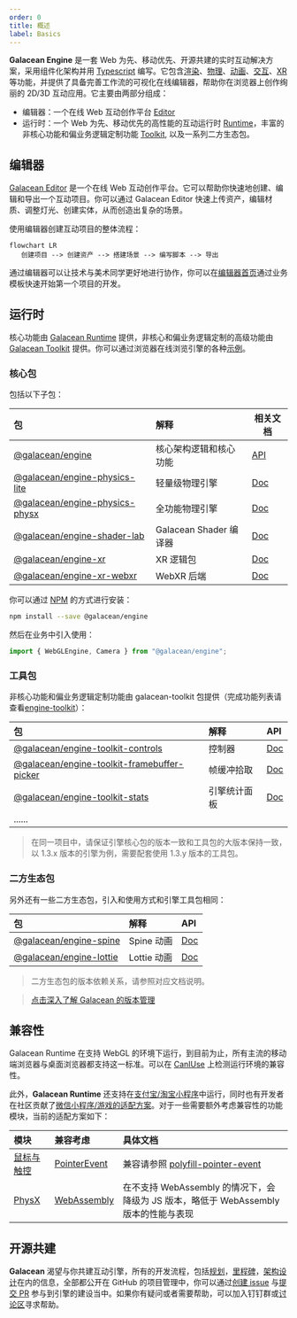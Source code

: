 ```yaml
---
order: 0
title: 概述
label: Basics
---
```


**Galacean Engine** 是一套 Web 为先、移动优先、开源共建的实时互动解决方案，采用组件化架构并用 [Typescript](https://www.typescriptlang.org/) 编写。它包含[渲染](/docs/graphics/renderer/renderer)、[物理](/docs/physics/overall)、[动画](/docs/animation/overview)、[交互](/docs/input/input)、[XR](/docs/xr/overall)等功能，并提供了具备完善工作流的可视化在线编辑器，帮助你在浏览器上创作绚丽的 2D/3D 互动应用。它主要由两部分组成：

- 编辑器：一个在线 Web 互动创作平台 [Editor](https://galacean.antgroup.com/editor)
- 运行时：一个 Web 为先、移动优先的高性能的互动运行时 [Runtime](https://github.com/galacean/runtime)，丰富的非核心功能和偏业务逻辑定制功能 [Toolkit](https://github.com/galacean/runtime-toolkit), 以及一系列二方生态包。

## 编辑器

[Galacean Editor](https://antg.antgroup.com/editor) 是一个在线 Web 互动创作平台。它可以帮助你快速地创建、编辑和导出一个互动项目。你可以通过 Galacean Editor 快速上传资产，编辑材质、调整灯光、创建实体，从而创造出复杂的场景。

使用编辑器创建互动项目的整体流程：

```mermaid
flowchart LR
   创建项目 --> 创建资产 --> 搭建场景 --> 编写脚本 --> 导出
```

通过编辑器可以让技术与美术同学更好地进行协作，你可以在[编辑器首页](https://galacean.antgroup.com/editor)通过业务模板快速开始第一个项目的开发。

## 运行时

核心功能由 [Galacean Runtime](https://www.npmjs.com/package/@galacean/runtime) 提供，非核心和偏业务逻辑定制的高级功能由 [Galacean Toolkit](https://github.com/galacean/runtime-toolkit) 提供。你可以通过浏览器在线浏览引擎的各种[示例](https://antg.antgroup.com/#/examples/latest/background)。

### 核心包

包括以下子包：

| 包 | 解释 | 相关文档 |
| :-- | :-- | --- |
| [@galacean/engine](https://www.npmjs.com/package/@galacean/engine) | 核心架构逻辑和核心功能 | [API](/apis/galacean) |
| [@galacean/engine-physics-lite](https://www.npmjs.com/package/@galacean/engine-physics-lite) | 轻量级物理引擎 | [Doc](/docs/physics/overall) |
| [@galacean/engine-physics-physx](https://www.npmjs.com/package/@galacean/engine-physics-physx) | 全功能物理引擎 | [Doc](/docs/physics/overall) |
| [@galacean/engine-shader-lab](https://www.npmjs.com/package/@galacean/engine-shader-lab) | Galacean Shader 编译器 | [Doc](/docs/graphics/shader/lab) |
| [@galacean/engine-xr](https://www.npmjs.com/package/@galacean/engine-xr) | XR 逻辑包 | [Doc](/docs/xr/overall) |
| [@galacean/engine-xr-webxr](https://www.npmjs.com/package/@galacean/engine-xr-webxr) | WebXR 后端 | [Doc](/docs/xr/overall) |

你可以通过 [NPM](https://docs.npmjs.com/) 的方式进行安装：

```bash
npm install --save @galacean/engine
```

然后在业务中引入使用：

```typescript
import { WebGLEngine, Camera } from "@galacean/engine";
```

### 工具包

非核心功能和偏业务逻辑定制功能由 galacean-toolkit 包提供（完成功能列表请查看[engine-toolkit](https://github.com/galacean/engine-toolkit/tree/main)）：

| 包 | 解释 | API |
| :-- | :-- | :-- |
| [@galacean/engine-toolkit-controls](https://www.npmjs.com/package/@galacean/engine-toolkit-controls) | 控制器 | [Doc](/docs/graphics/camera/control/) |
| [@galacean/engine-toolkit-framebuffer-picker](https://www.npmjs.com/package/@galacean/engine-toolkit-framebuffer-picker) | 帧缓冲拾取 | [Doc](/docs/input/framebuffer-picker/) |
| [@galacean/engine-toolkit-stats](https://www.npmjs.com/package/@galacean/engine-toolkit-stats) | 引擎统计面板 | [Doc](/docs/performance/stats/) |
| ...... |  |  |

> 在同一项目中，请保证引擎核心包的版本一致和工具包的大版本保持一致，以 1.3.x 版本的引擎为例，需要配套使用 1.3.y 版本的工具包。

### 二方生态包

另外还有一些二方生态包，引入和使用方式和引擎工具包相同：

| 包 | 解释 | API |
| :-- | :-- | :-- |
| [@galacean/engine-spine](https://www.npmjs.com/package/@galacean/engine-spine) | Spine 动画 | [Doc](/docs/graphics/2D/spine/) |
| [@galacean/engine-lottie](https://www.npmjs.com/package/@galacean/engine-lottie) | Lottie 动画 | [Doc](/docs/graphics/2D/lottie/) |

> 二方生态包的版本依赖关系，请参照对应文档说明。

> [点击深入了解 Galacean 的版本管理](/docs/basics/version/)

## 兼容性

Galacean Runtime 在支持 WebGL 的环境下运行，到目前为止，所有主流的移动端浏览器与桌面浏览器都支持这一标准。可以在 [CanIUse](https://caniuse.com/?search=webgl) 上检测运行环境的兼容性。

此外，**Galacean Runtime** 还支持在[支付宝/淘宝小程序](/docs/assets-build)中运行，同时也有开发者在社区贡献了[微信小程序/游戏的适配方案](https://github.com/deepkolos/platformize)。对于一些需要额外考虑兼容性的功能模块，当前的适配方案如下：

| 模块 | 兼容考虑 | 具体文档 |
| :-- | :-- | :-- |
| [鼠标与触控](/docs/input) | [PointerEvent](https://caniuse.com/?search=PointerEvent) | 兼容请参照 [polyfill-pointer-event](https://github.com/galacean/polyfill-pointer-event) |
| [PhysX](/docs/physics-overall) | [WebAssembly](https://caniuse.com/?search=wasm) | 在不支持 WebAssembly 的情况下，会降级为 JS 版本，略低于 WebAssembly 版本的性能与表现 |

## 开源共建

**Galacean** 渴望与你共建互动引擎，所有的开发流程，包括[规划](https://github.com/galacean/engine/projects?query=is%3Aopen)，[里程碑](https://github.com/galacean/engine/milestones)，[架构设计](https://github.com/galacean/engine/wiki/Physical-system-design)在内的信息，全部都公开在 GitHub 的项目管理中，你可以通过[创建 issue](https://docs.github.com/zh/issues/tracking-your-work-with-issues/creating-an-issue) 与[提交 PR](https://docs.github.com/zh/pull-requests/collaborating-with-pull-requests/proposing-changes-to-your-work-with-pull-requests/creating-a-pull-request-from-a-fork) 参与到引擎的建设当中。如果你有疑问或者需要帮助，可以加入钉钉群或[讨论区](https://github.com/orgs/galacean/discussions)寻求帮助。
